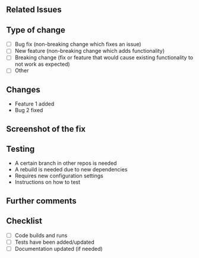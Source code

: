 <!-- Remove sections from this template that are not used -->
## Related Issues
<!-- Link to any related issues (e.g., closes #123). -->

## Type of change

<!-- Please delete options that are not relevant -->

- [ ] Bug fix (non-breaking change which fixes an issue)
- [ ] New feature (non-breaking change which adds functionality)
- [ ] Breaking change (fix or feature that would cause existing functionality to not work as expected)
- [ ] Other

## Changes
<!-- List key changes, ideally in bullet form. -->
- Feature 1 added
- Bug 2 fixed

## Screenshot of the fix

<!-- Attach screenshot if relevant -->

## Testing

<!-- Please delete options that are not relevant -->

- A certain branch in other repos is needed
- A rebuild is needed due to new dependencies
- Requires new configuration settings
- Instructions on how to test

## Further comments

<!-- Specify questions or related information -->

## Checklist
- [ ] Code builds and runs
- [ ] Tests have been added/updated
- [ ] Documentation updated (if needed)

<!-- Optional: include screenshots, links, or any other context. -->
